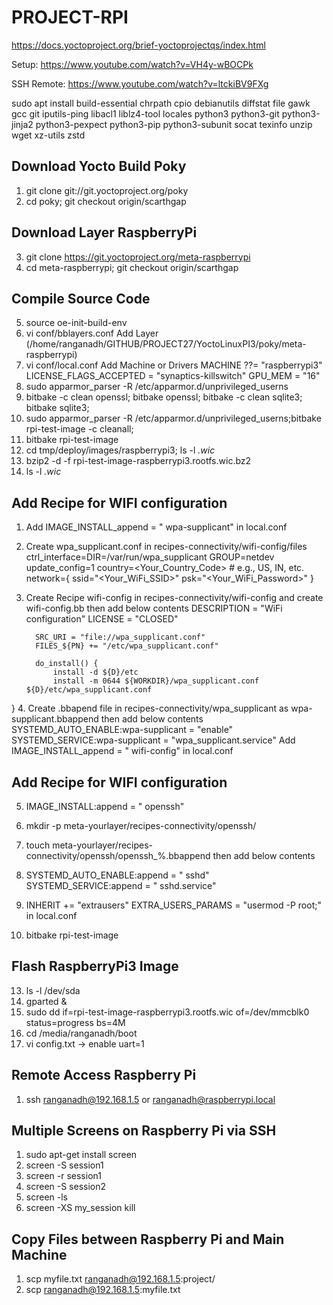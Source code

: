 
# PROJECT-RPI

https://docs.yoctoproject.org/brief-yoctoprojectqs/index.html

Setup: https://www.youtube.com/watch?v=VH4y-wBOCPk

SSH Remote: https://www.youtube.com/watch?v=ltckiBV9FXg

sudo apt install build-essential chrpath cpio debianutils diffstat file gawk gcc git iputils-ping libacl1 liblz4-tool locales python3 python3-git python3-jinja2 python3-pexpect python3-pip python3-subunit socat texinfo unzip wget xz-utils zstd

## Download Yocto Build Poky
1. git clone git://git.yoctoproject.org/poky
2. cd poky; git checkout origin/scarthgap

## Download Layer RaspberryPi
3. git clone https://git.yoctoproject.org/meta-raspberrypi
4. cd meta-raspberrypi; git checkout origin/scarthgap

## Compile Source Code
5. source oe-init-build-env
6. vi conf/bblayers.conf
   Add Layer (/home/ranganadh/GITHUB/PROJECT27/YoctoLinuxPI3/poky/meta-raspberrypi)
7. vi conf/local.conf
   Add Machine or Drivers
   MACHINE ??= "raspberrypi3"
   LICENSE_FLAGS_ACCEPTED = "synaptics-killswitch"
   GPU_MEM = "16"
9. sudo apparmor_parser -R /etc/apparmor.d/unprivileged_userns
10. bitbake -c clean openssl; bitbake openssl; bitbake -c clean sqlite3; bitbake sqlite3;
11. sudo apparmor_parser -R /etc/apparmor.d/unprivileged_userns;bitbake rpi-test-image -c cleanall;
12. bitbake rpi-test-image
13. cd tmp/deploy/images/raspberrypi3; ls -l *.wic*
14. bzip2 -d -f rpi-test-image-raspberrypi3.rootfs.wic.bz2
15. ls -l *.wic*

## Add Recipe for WIFI configuration
1. Add IMAGE_INSTALL_append = " wpa-supplicant" in local.conf
2. Create wpa_supplicant.conf in recipes-connectivity/wifi-config/files
         ctrl_interface=DIR=/var/run/wpa_supplicant GROUP=netdev
         update_config=1
         country=<Your_Country_Code>  # e.g., US, IN, etc.
         network={
             ssid="<Your_WiFi_SSID>"
             psk="<Your_WiFi_Password>"
         }
3. Create Recipe wifi-config in recipes-connectivity/wifi-config and create wifi-config.bb then add below contents
         DESCRIPTION = "WiFi configuration"
         LICENSE = "CLOSED"
         
         SRC_URI = "file://wpa_supplicant.conf"
         FILES_${PN} += "/etc/wpa_supplicant.conf"
         
         do_install() {
             install -d ${D}/etc
             install -m 0644 ${WORKDIR}/wpa_supplicant.conf ${D}/etc/wpa_supplicant.conf
}
4. Create .bbapend file in recipes-connectivity/wpa_supplicant as wpa-supplicant.bbappend then add below contents
         SYSTEMD_AUTO_ENABLE:wpa-supplicant = "enable"
         SYSTEMD_SERVICE:wpa-supplicant = "wpa_supplicant.service"
         Add IMAGE_INSTALL_append = " wifi-config" in local.conf

## Add Recipe for WIFI configuration
5. IMAGE_INSTALL:append = " openssh"
6. mkdir -p meta-yourlayer/recipes-connectivity/openssh/
7. touch meta-yourlayer/recipes-connectivity/openssh/openssh_%.bbappend then add below contents
8. SYSTEMD_AUTO_ENABLE:append = " sshd"
   SYSTEMD_SERVICE:append = " sshd.service"
9. INHERIT += "extrausers"
   EXTRA_USERS_PARAMS = "usermod -P <password> root;" in local.conf

10. bitbake rpi-test-image

## Flash RaspberryPi3 Image
13. ls -l /dev/sda
14. gparted &
15. sudo dd if=rpi-test-image-raspberrypi3.rootfs.wic of=/dev/mmcblk0 status=progress bs=4M
16. cd /media/ranganadh/boot
17. vi config.txt -> enable uart=1

## Remote Access Raspberry Pi
1. ssh ranganadh@192.168.1.5 or ranganadh@raspberrypi.local

## Multiple Screens on Raspberry Pi via SSH
1. sudo apt-get install screen
2. screen -S session1
3. screen -r session1
4. screen -S session2
5. screen -ls
6. screen -XS my_session kill

## Copy Files between Raspberry Pi and Main Machine
1. scp myfile.txt ranganadh@192.168.1.5:project/
2. scp ranganadh@192.168.1.5:myfile.txt
